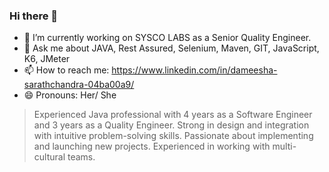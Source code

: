 ### Hi there 👋

- 🔭 I’m currently working on SYSCO LABS as a Senior Quality Engineer.
- 💬 Ask me about JAVA, Rest Assured, Selenium, Maven, GIT, JavaScript, K6, JMeter
- 📫 How to reach me: https://www.linkedin.com/in/dameesha-sarathchandra-04ba00a9/
- 😄 Pronouns: Her/ She

> Experienced Java professional with 4 years as a Software Engineer and 3 years as a Quality Engineer. Strong in design and integration with intuitive problem-solving skills. Passionate about implementing and launching new projects. Experienced in working with multi-cultural teams.
